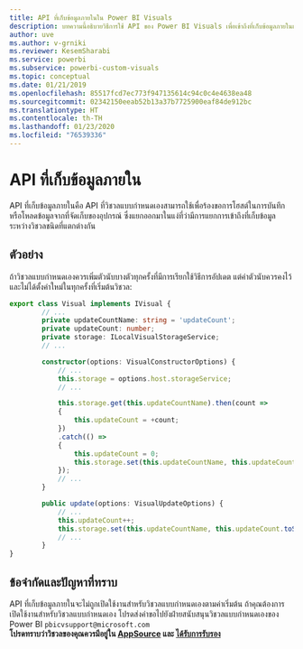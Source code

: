 ```yaml
---
title: API ที่เก็บข้อมูลภายในใน Power BI Visuals
description: บทความนี้อธิบายวิธีการใช้ API ของ Power BI Visuals เพื่อเข้าถึงที่เก็บข้อมูลภายในเครื่องของเบราว์เซอร์
author: uve
ms.author: v-grniki
ms.reviewer: KesemSharabi
ms.service: powerbi
ms.subservice: powerbi-custom-visuals
ms.topic: conceptual
ms.date: 01/21/2019
ms.openlocfilehash: 85517fcd7ec773f947135614c94c0c4e4638ea48
ms.sourcegitcommit: 02342150eeab52b13a37b7725900eaf84de912bc
ms.translationtype: HT
ms.contentlocale: th-TH
ms.lasthandoff: 01/23/2020
ms.locfileid: "76539336"
---
```

# <a name="local-storage-api"></a>API ที่เก็บข้อมูลภายใน

API ที่เก็บข้อมูลภายในคือ API ที่วิชวลแบบกำหนดเองสามารถใช้เพื่อร้องขอการโฮสต์ในการบันทึกหรือโหลดข้อมูลจากที่จัดเก็บของอุปกรณ์ ซึ่งแยกออกมาในแง่ที่ว่ามีการแยกการเข้าถึงที่เก็บข้อมูลระหว่างวิชวลชนิดที่แตกต่างกัน

## <a name="sample"></a>ตัวอย่าง

ถ้าวิชวลแบบกำหนดเองควรเพิ่มตัวนับบางตัวทุกครั้งที่มีการเรียกใช้วิธีการอัปเดต แต่ค่าตัวนับควรคงไว้และไม่ได้ตั้งค่าใหม่ในทุกครั้งที่เริ่มต้นวิชวล:

```typescript
export class Visual implements IVisual {
        // ...
        private updateCountName: string = 'updateCount';
        private updateCount: number;
        private storage: ILocalVisualStorageService;
        // ...

        constructor(options: VisualConstructorOptions) {
            // ...
            this.storage = options.host.storageService;
            // ...

            this.storage.get(this.updateCountName).then(count =>
            {
                this.updateCount = +count;
            })
            .catch(() =>
            {
                this.updateCount = 0;
                this.storage.set(this.updateCountName, this.updateCount.toString());
            });
            // ...
        }

        public update(options: VisualUpdateOptions) {
            // ...
            this.updateCount++;
            this.storage.set(this.updateCountName, this.updateCount.toString());
            // ...
        }
}
```

## <a name="known-limitations-and-issues"></a>ข้อจำกัดและปัญหาที่ทราบ

API ที่เก็บข้อมูลภายในจะไม่ถูกเปิดใช้งานสำหรับวิชวลแบบกำหนดเองตามค่าเริ่มต้น ถ้าคุณต้องการเปิดใช้งานสำหรับวิชวลแบบกำหนดเอง โปรดส่งคำขอไปยังฝ่ายสนับสนุนวิชวลแบบกำหนดเองของ Power BI `pbicvsupport@microsoft.com`  
**โปรดทราบว่าวิชวลของคุณควรมีอยู่ใน [AppSource](https://appsource.microsoft.com/en-us/marketplace/apps?product=power-bi-visuals) และ [ได้รับการรับรอง](https://powerbi.microsoft.com/en-us/documentation/powerbi-custom-visuals-certified/)**
